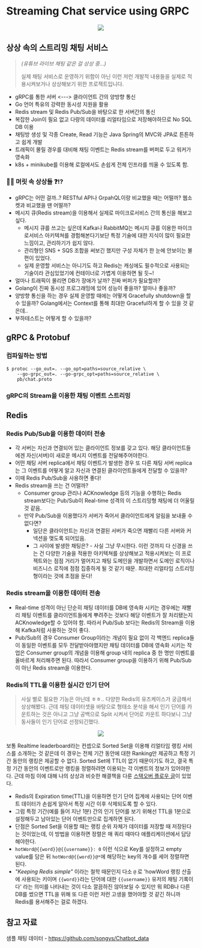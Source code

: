 # Streaming Chat service using GRPC

<p align="center">
  <img src="https://user-images.githubusercontent.com/33250725/128679725-27e3d8d8-601b-4b6a-8e2c-081531e29fff.gif"/>
</p>

## 상상 속의 스트리밍 채팅 서비스

> _(유튜브 라이브 채팅 같은 걸 상상 중...)_
> 
> 실제 채팅 서비스로 운영하기 위함이 아닌 이런 저런 개발적 내용들을 실제로 적용시켜보거나 상상해보기 위한 프로젝트입니다.

* gRPC를 통한 서버 <---> 클라이언트 간의 양방향 통신
* Go 언어 특유의 강력한 동시성 지원을 활용
* Redis stream 및 Redis Pub/Sub을 바탕으로 한 서버간의 통신
* 복잡한 Join이 필요 없고 다량의 데이터를 리얼타임으로 저장해야하므로 No SQL DB 이용
* 채팅방 생성 및 각종 Create, Read 기능은 Java Spring의 MVC와 JPA로 튼튼하고 쉽게 개발
* 트래픽이 몰릴 경우를 대비해 채팅 이벤트는 Redis stream를 버퍼로 두고 워커가 영속화
* k8s + minikube를 이용해 로컬에서도 손쉽게 전체 인프라를 띄울 수 있도록 함.

### 🧐🤔 머릿 속 상상들 ❓⁉️

* gRPC는 어떤 걸까..? RESTful API나 GrpahQL이랑 비교했을 때는 어떨까? 웹소켓과 비교했을 땐 어떨까?
* 메시지 큐(Redis stream)을 이용해서 실제로 마이크로서비스 간의 통신을 해보고싶다.
  * 메시지 큐를 쓰고는 싶은데 Kafka나 RabbitMQ는 메시지 큐를 이용한 마이크로서비스 아키텍쳐를 경험해본다기보단 특정 기술에 대한 지식이 많이 필요한 느낌이고, 관리하기가 쉽지 않다.
  * 관리형인 SNS + SQS 조합을 써보긴 했지만 구성 자체가 한 눈에 안보이는 불편이 있었다. 
  * 실제 운영할 서비스는 아니기도 하고 Redis는 캐싱에도 필수적으로 사용되는 기술이라 관심있었기에 컨테이너로 가볍게 이용하면 될 듯~!
* 얼마나 트래픽이 몰리면 DB가 장애가 날까? 진짜 버퍼가 필요할까?
* Golang이 진짜 동시성 프로그래밍에 있어 성능이 좋을까? 얼마나 좋을까?
* 양방향 통신을 하는 경우 실제 운영할 때에는 어떻게 Gracefully shutdown을 할 수 있을까? Golang에서는 Context를 통해 최대한 Graceful하게 할 수 있을 것 같은데..
* 부하테스트는 어떻게 할 수 있을까?

## gRPC & Protobuf

### 컴파일하는 방법

```text
$ protoc --go_out=. --go_opt=paths=source_relative \
    --go-grpc_out=. --go-grpc_opt=paths=source_relative \
    pb/chat.proto
```

### gRPC의 Stream을 이용한 채팅 이벤트 스트리밍

## Redis

### Redis Pub/Sub을 이용한 데이터 전송

* 각 서버는 자신과 연결되어 있는 클라이언트 정보를 갖고 있다. 해당 클라이언트들에겐 자신(서버)이 새로운 메시지 이벤트를 전달해주어야한다.
* 어떤 채팅 서버 replica에서 채팅 이벤트가 발생한 경우 또 다른 채팅 서버 replica는 그 이벤트를 어떻게 알고 자신과 연결된 클라이언트들에게 전달할 수 있을까?
* 이때 Redis Pub/Sub을 사용하면 좋다!
* Redis stream을 쓰는 건 어떨까?
  * Consumer group 관리나 ACKnowledge 등의 기능을 수행하는 Redis stream보다는 Pub/Sub이 Real-time 성격의 이 스트리밍형 채팅에 더 어울릴 것 같음.
  * 만약 Pub/Sub을 이용했다가 서버가 죽어서 클라이언트에게 알림을 보내줄 수 없다면?
    * 일단은 클라이언트는 자신과 연결된 서버가 죽으면 재빨리 다른 서버와 커넥션을 맺도록 되어있음.
    * 그 사이에 발생한 채팅은? - 사실 그냥 무시한다. 이런 것까지 다 신경을 쓰는 건 다양한 기술을 적용한 아키텍쳐를 상상해보고 적용시켜보는 이 프로젝트와는 점점 거리가 멀어지고
      채팅 도메인을 개발하면서 도메인 로직이나 비즈니스 로직에 점점 집중하게 될 것 같기 때문. 최대한 리얼타임 스트리밍형이라는 것에 초점을 둔다!
    
### Redis stream을 이용한 데이터 전송

* Real-time 성격이 아닌 단순히 채팅 데이터를 DB에 영속화 시키는 경우에는 재빨리 채팅 이벤트를 클라이언트들에게 뿌려주는 것보다
  해당 이벤트가 잘 처리됐는지 ACKnowledge할 수 있어야 함. 따라서 Pub/Sub 보다는 Redis의 Stream을 이용해 Kafka처럼 사용하는 것이 좋다.
* Pub/Sub의 경우 Consumer Group이라는 개념이 필요 없이 각 백엔드 replica들이 동일한 이벤트를 모두 전달받아야했지만
  채팅 데이터를 DB에 영속화 시키는 작업은 Consumer group의 개념을 이용해 group 내의 replica 중 한 명만 이벤트를 올바르게 처리해주면 된다.
  따라서 Consumer group을 이용하기 위해 Pub/Sub이 아닌 Redis stream을 이용한다.

### Redis의 TTL을 이용한 실시간 인기 단어

> 사실 별로 필요한 기능은 아닌데 ㅎㅎ.. 다양한 Redis의 유즈케이스가 궁금해서 상상해봤다. 근데 채팅 데이터셋을 바탕으로 형태소 분석을 해서 인기 단어를 카운트하는 것은 아니고 그냥 공백으로 Split 시켜서 단어로 카운트 하다보니 그냥 동사들이 인기 단어로 선정되긴했다.  

<p align="center">
  <img src="https://user-images.githubusercontent.com/33250725/128963610-75e67646-3186-447c-bde0-aa8db864ec86.png"/>
</p>

보통 Realtime leaderboard라는 컨셉으로 Sorted Set을 이용해 리얼타임 랭킹 서비스를 소개하는 것 같은데
이 경우는 전체 기간 동안에 대한 Ranking만 제공하고 특정 기간 동안의 랭킹은 제공할 수 없다. Sorted Set에 TTL이 없기 때문이기도 하고,
결국 특정 기간 동안의 이벤트로만 랭킹을 정렬하려면 이용되는 각 이벤트의 정보가 있어야한다. 근데 마침 이에 대해 나의 상상과 비슷한 해결책을 다룬 [스택오버 플로우 글](https://stackoverflow.com/a/55584571/9471220)이 있었다.

* Redis의 Expiration time(TTL)을 이용하면 인기 단어 집계에 사용되는 단어 이벤트 데이터가 손쉽게 알아서 특정 시간 이후 삭제되도록 할 수 있다.
* 그럼 특정 기간(예를 들어 지난 1분) 간의 인기 단어를 보기 위해선 TTL을 1분으로 설정해두고 남아있는 단어 이벤트만으로 집계하면 된다.
* 단점은 Sorted Set을 이용할 때는 랭킹 순위 자체가 데이터를 저장할 때 저장된다는 것이었는데, 이 방법을 이용하면 정렬은 매 쿼리 때마다 애플리케이션에서 담당해야한다.  
* `hotWord@{{word}}@{{username}}: 0` 이런 식으로 Key를 설정하고 empty value를 담은 뒤 `hotWord@{{word}}@*`에 해당하는 key의 개수를 세어 정렬하면 된다.
* _"Keeping Redis simple"_ 이라는 철학 때문인지 다소 `@` 로 'howWord 랭킹 산출에 사용되는 키이며 `{{word}}`라는 단어에 대한 `{{username}}` 유저의 채팅 기록이다'
  라는 의미를 나타내는 것이 다소 깔끔하진 않아보일 수 있지만 뭐 RDB나 다른 DB를 썼으면 TTL을 위해 또 다른 이런 저런 고생을 했어야할 것 같긴 하니까 Redis를 용서해주는 걸로 하겠다.

## 참고 자료

샘플 채팅 데이터 - https://github.com/songys/Chatbot_data 